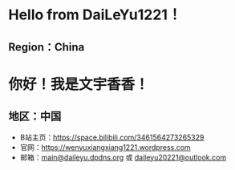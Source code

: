 # Hello from DaiLeYu1221！
## Region：China

# 你好！我是文宇香香！
## 地区：中国

- B站主页：https://space.bilibili.com/3461564273265329
- 官网：https://wenyuxiangxiang1221.wordpress.com
- 邮箱：main@daileyu.dpdns.org 或 daileyu20221@outlook.com
